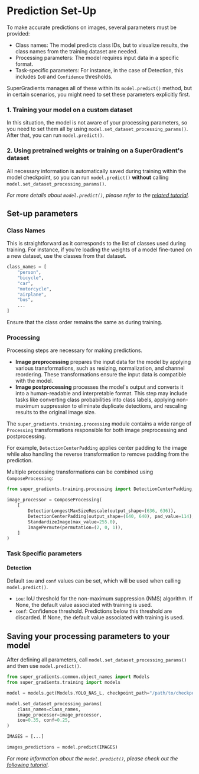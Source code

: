 # Prediction Set-Up

To make accurate predictions on images, several parameters must be provided:
- Class names: The model predicts class IDs, but to visualize results, the class names from the training dataset are needed.
- Processing parameters: The model requires input data in a specific format.
- Task-specific parameters: For instance, in the case of Detection, this includes `IoU` and `Confidence` thresholds.

SuperGradients manages all of these within its `model.predict()` method, but in certain scenarios, you might need to set these parameters explicitly first.

### 1. Training your model on a custom dataset
In this situation, the model is not aware of your processing parameters, so you need to set them all by using `model.set_dataset_processing_params()`. After that, you can run `model.predict()`.

### 2. Using pretrained weights or training on a SuperGradient's dataset
All necessary information is automatically saved during training within the model checkpoint, so you can run `model.predict()` **without** calling `model.set_dataset_processing_params()`.

*For more details about `model.predict()`, please refer to the [related tutorial](DetectionPrediction.md).*


## Set-up parameters
### Class Names
This is straightforward as it corresponds to the list of classes used during training. For instance, if you're loading the weights of a model fine-tuned on a new dataset, use the classes from that dataset.

```python
class_names = [
    "person",
    "bicycle",
    "car",
    "motorcycle",
    "airplane",
    "bus",
    ...
]
```
Ensure that the class order remains the same as during training.

### Processing 

Processing steps are necessary for making predictions.
- **Image preprocessing** prepares the input data for the model by applying various transformations, such as resizing, normalization, and channel reordering. These transformations ensure the input data is compatible with the model.
- **Image postprocessing** processes the model's output and converts it into a human-readable and interpretable format. This step may include tasks like converting class probabilities into class labels, applying non-maximum suppression to eliminate duplicate detections, and rescaling results to the original image size.

The `super_gradients.training.processing` module contains a wide range of `Processing` transformations responsible for both image preprocessing and postprocessing. 

For example, `DetectionCenterPadding` applies center padding to the image while also handling the reverse transformation to remove padding from the prediction.

Multiple processing transformations can be combined using `ComposeProcessing`:
```python
from super_gradients.training.processing import DetectionCenterPadding, StandardizeImage, NormalizeImage, ImagePermute, ComposeProcessing, DetectionLongestMaxSizeRescale

image_processor = ComposeProcessing(
    [
        DetectionLongestMaxSizeRescale(output_shape=(636, 636)),
        DetectionCenterPadding(output_shape=(640, 640), pad_value=114),
        StandardizeImage(max_value=255.0),
        ImagePermute(permutation=(2, 0, 1)),
    ]
)
```

### Task Specific parameters

#### Detection
Default `iou` and `conf` values can be set, which will be used when calling `model.predict()`.
- `iou`: IoU threshold for the non-maximum suppression (NMS) algorithm. If None, the default value associated with training is used.
- `conf`: Confidence threshold. Predictions below this threshold are discarded. If None, the default value associated with training is used.

## Saving your processing parameters to your model
After defining all parameters, call `model.set_dataset_processing_params()` and then use `model.predict()`.
```python
from super_gradients.common.object_names import Models
from super_gradients.training import models

model = models.get(Models.YOLO_NAS_L, checkpoint_path="/path/to/checkpoint")

model.set_dataset_processing_params(
    class_names=class_names,
    image_processor=image_processor,
    iou=0.35, conf=0.25,
)

IMAGES = [...]

images_predictions = model.predict(IMAGES)
```

*For more information about the `model.predict()`, please check out the [following tutorial](DetectionPrediction.md).*

